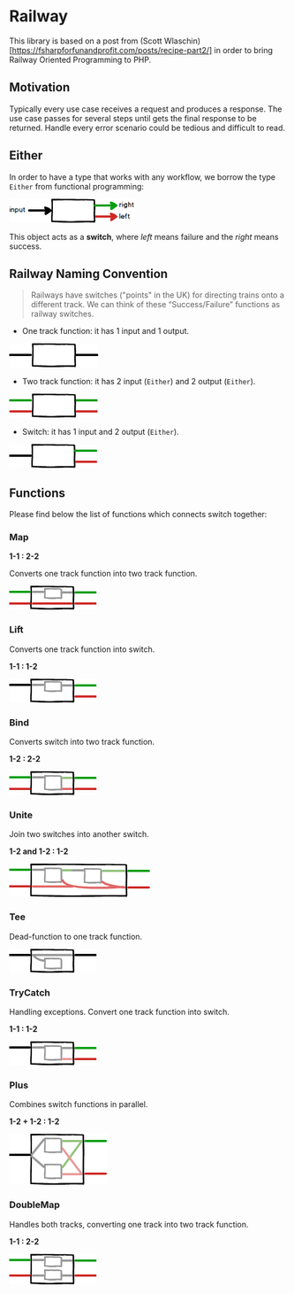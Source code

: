 # Railway

This library is based on a post from (Scott Wlaschin)[https://fsharpforfunandprofit.com/posts/recipe-part2/] in order to bring Railway Oriented Programming to PHP.

## Motivation

Typically every use case receives a request and produces a response. The use case passes for several steps until gets the final response to be returned. Handle every error scenario could be tedious and difficult to read. 

## Either

In order to have a type that works with any workflow, we borrow the type `Either` from functional programming:

![Either](doc/images/either.png) 

This object acts as a **switch**, where _left_ means failure and the _right_ means success.  

## Railway Naming Convention

> Railways have switches ("points" in the UK) for directing trains onto a different track. We can think of these “Success/Failure” functions as railway switches.

- One track function: it has 1 input and 1 output.

![One track](doc/images/one_track.png) 

- Two track function: it has 2 input (`Either`) and 2 output (`Either`).

![Two track](doc/images/two_track.png)
 
- Switch: it has 1 input and 2 output (`Either`).

![Switch](doc/images/switch.png)
 
## Functions

Please find below the list of functions which connects switch together:

### Map

**1-1 : 2-2**

Converts one track function into two track function.

![Map](doc/images/map.png) 


### Lift

Converts one track function into switch.

**1-1 : 1-2**

![Lift](doc/images/lift.png) 

### Bind

Converts switch into two track function.

**1-2 : 2-2**

![Bind](doc/images/bind.png) 

### Unite

Join two switches into another switch.

**1-2 and 1-2 : 1-2**

![Unite](doc/images/unite.png) 


### Tee

Dead-function to one track function.

![Tee](doc/images/tee.png) 

### TryCatch

Handling exceptions. Convert one track function into switch.

**1-1 : 1-2**

![Try Catch](doc/images/try-catch.png) 

### Plus

Combines switch functions in parallel.

**1-2 + 1-2 : 1-2**

![Plus](doc/images/plus.png) 


### DoubleMap

Handles both tracks, converting one track into two track function.

**1-1 : 2-2**

![Double Map](doc/images/double-map.png) 
